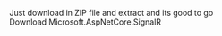 Just download in ZIP file and extract and its good to go <br>
Download Microsoft.AspNetCore.SignalR
